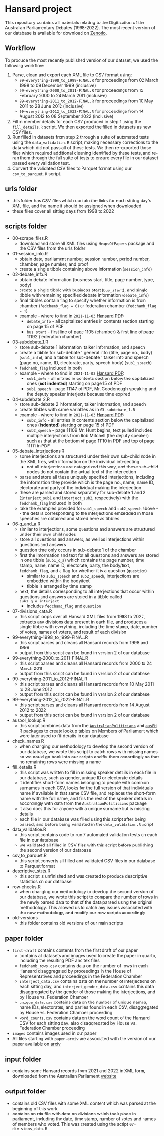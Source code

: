 # Hansard project

This repository contains all materials relating to the Digitization of the Australian Parliamentary Debates (1998-2022). The most recent version of our database is available for download on [Zenodo](https://zenodo.org/record/7799678).

## Workflow

To produce the most recently published version of our dataset, we used the following workflow:

1. Parse, clean and export each XML file to CSV format using:
     - `99-everything-1998_to_1999-FINAL.R` for proceedings from 02 March 1998 to 09 December 1999 (inclusive)
     - `99-everything-2000_to_2011-FINAL.R` for proceedings from 15 February 2000 to 24 March 2011 (inclusive)
     - `99-everything-2011_to_2012-FINAL.R` for proceedings from 10 May 2011 to 28 June 2012 (inclusive)
     - `99-everything-2012_to_2022-FINAL.R` for proceedings from 14 August 2012 to 08 September 2022 (inclusive)
2. Fill in member details for each CSV produced in step 1 using the `fill_details.R` script. We then exported the filled in datasets as new CSV files.
3. Run filled in datasets from step 2 through a suite of automated tests using the `data_validation.R` script, making necessary corrections to the data which did not pass all of these tests. We then re-exported those files which required additional cleaning identified by these tests, and re-ran them through the full suite of tests to ensure every file in our dataset passed every validation test.
4. Convert the validated CSV files to Parquet format using our `csv_to_parquet.R` script.

## urls folder

-   this folder has CSV files which contain the links for each sitting day's XML file, and the name it should be assigned when downloaded
-   these files cover all sitting days from 1998 to 2022

## scripts folder

-   00-scrape_files.R
    -   download and store all XML files using `HeapsOfPapers` package and the CSV files from the urls folder
-   01-session_info.R
    -   obtain date, parliament number, session number, period number, chamber, page number, and proof
    -   create a single tibble containing above information (`session_info`)
-   02-debate_info.R
    -   obtain debate information (business start, title, page number, type, body)
    -   create a single tibble with business start (`bus_start`), and single tibble with remaining specified debate information (`debate_info`)
    -   final tibbles contain flag to specify whether information is from chamber (`fedchamb_flag = 0`) or federation chamber (`fedchamb_flag = 1`)
    -   example - where to find in `2021-11-03` [Hansard PDF](https://parlinfo.aph.gov.au/parlInfo/download/chamber/hansardr/25175/toc_pdf/House%20of%20Representatives_2021_11_30_Official.pdf;fileType=application%2Fpdf):
        -   `debate_info` - all capitalized entries in contents section starting on page 15 of PDF
        -   `bus_start` - first line of page 1105 (chamber) & first line of page 11192 (federation chamber)
-   03-subdebate_1.R
    -   store sub-debate 1 information, talker information, and speech
    -   create a tibble for sub-debate 1 general info (title, page no., body) (`sub1_info`), and a tibble for sub-debate 1 talker info and speech (page.no, name, ID, electorate, party, speech body) (`sub1_speech`)
    -   `fedchamb_flag` included in both
    -   example - where to find in `2021-11-03` [Hansard PDF](https://parlinfo.aph.gov.au/parlInfo/download/chamber/hansardr/25175/toc_pdf/House%20of%20Representatives_2021_11_30_Official.pdf;fileType=application%2Fpdf):
        -   `sub1_info` - all entries in contents section below the capitalized ones (**not indented**) starting on page 15 of PDF
        -   `sub1_speech` - page 11147 of PDF, Mr. Goodenough speaking and the deputy speaker interjects because time expired
-   04-subdebate_2.R
    -   store sub-debate 2 information, talker information, and speech
    -   create tibbles with same variables as in `03-subdebate_1.R`
    -   example - where to find in `2021-11-03` [Hansard PDF](https://parlinfo.aph.gov.au/parlInfo/download/chamber/hansardr/25175/toc_pdf/House%20of%20Representatives_2021_11_30_Official.pdf;fileType=application%2Fpdf):
        -   `sub2_info` - all entries in contents section below the capitalized ones (**indented**) starting on page 15 of PDF
        -   `sub2_speech` - page 11109 Mr. Hunt begins, text pulled includes multiple interjections from Rob Mitchell (the deputy speaker) such as that at the bottom of page 11110 in PDF and top of page 11111 in PDF
-   05-debate_interjections.R
    -   some interjections are structured under their own sub-child node in the XML files, with information on the individual interjecting
        -   not all interjections are categorized this way, and these sub-child nodes do not contain the actual text of the interjection
    -   parse and store all these uniquely specified interjections, including the information they provide which is the page no., name, name ID, electorate and party of the individual making the interjection
    -   these are parsed and stored separately for sub-debate 1 and 2 (`interject_sub1` and `interject_sub2`, respectively) with the `fedchamb_flag` included in both
    -   take the examples provided for `sub1_speech` and `sub2_speech` above -- the details corresponding to the interjections embedded in those speeches are obtained and stored here as tibbles
-   06-q_and_a.R
    -   similar to interjections, some questions and answers are structured under their own child nodes
    -   store all questions and answers, as well as interjections within questions and answers
    -   question time only occurs in sub-debate 1 of the chamber
    -   first the information and text for all questions and answers are stored in one tibble (`sub1_q_a`) which contains the page number, time stamp, name, name ID, electorate, party, the body/text, `fedchamb_flag`, and a flag for whether it is a question (`question`)
        -   similar to `sub1_speech` and `sub2_speech`, interjections are embedded within the body/text
        -   tibble is arranged by time stamp
    -   next, the details corresponding to all interjections that occur within questions and answers are stored in a tibble called `sub1_q_a_interject`
        -   includes `fedchamb_flag` and `question`
- 07-divisions_data.R
    -   this script loops over all Hansard XML files from 1998 to 2022, extracts any divisions data present in each file, and produces a single tibble with everything, including the time stamp, date, number of votes, names of voters, and result of each division
- 99-everything-1998_to_1999-FINAL.R
    -   this script parses and cleans all Hansard records from 1998 and 1999
    -   output from this script can be found in version 2 of our database
- 99-everything-2000_to_2011-FINAL.R
    -   this script parses and cleans all Hansard records from 2000 to 24 March 2011
    -   output from this script can be found in version 2 of our database
- 99-everything-2011_to_2012-FINAL.R
    -   this script parses and cleans all Hansard records from 10 May 2011 to 28 June 2012
    -   output from this script can be found in version 2 of our database
- 99-everything-2012_to_2022-FINAL.R
    -   this script parses and cleans all Hansard records from 14 August 2012 to 2022
    -   output from this script can be found in version 2 of our database
- auspol_lookup.R
    -   this script combines data from the [`AustralianPoliticians`](https://github.com/RohanAlexander/AustralianPoliticians) and [`ausPH`](https://github.com/palesl/ausPH) R packages to create lookup tables on Members of Parliament which were later used to fill details in our database
- check_names.R
    - when changing our methodology to develop the second version of our database, we wrote this script to catch rows with missing names so we could go back into our scripts and fix them accordingly so that no remaining rows were missing a name
- fill_details.R
    - this script was written to fill in missing speaker details in each file in our database, such as gender, unique ID or electorate details
    - it identifies short-form names belonging to people with common surnames in each CSV, looks for the full version of that individuals name if available in that same CSV file, and replaces the short-form name with the full name, and fills the rest of the speaker details in accordingly with data from the `AustralianPoliticians` package
    - it also does this for anyone with a unique surname but is missing details
    - each file in our database was filled using this script after being parsed, and before being validated in the `data_validation.R` script
- data_validation.R
    -   this script contains code to run 7 automated validation tests on each file in our database
    -   we validated all filled in CSV files with this script before publishing the second version of our database
- csv_to_parquet.R
    -   this script converts all filled and validated CSV files in our database to Parquet format
- descriptive_stats.R
    - this script is unfinished and was created to produce descriptive statistics on our database
- row-checks.R
    -   when changing our methodology to develop the second version of our database, we wrote this script to compare the number of rows in the newly parsed data to that of the data parsed using the original methodology. This allowed us to catch any issues associated with the new methodology, and modify our new scripts accordingly
- old-versions
    -   this folder contains old versions of our main scripts

## paper folder

-   `first-draft` contains contents from the first draft of our paper
      -   contains all datasets and images used to create the paper in quarto, including the resulting PDF and tex files
      -   `fedchamb_rows.csv` contains data on the number of rows in each Hansard disaggregated by proceedings in the House of Representatives and proceedings in the Federation Chamber
      -   `interject_data.csv` contains data on the number of interjections on each sitting day, and `interject_gender_data.csv` contains this data disaggregated by the gender of those making the interjections, and by House vs. Federation Chamber
      -   `unique_data.csv` contains data on the number of unique names, name IDs, electorates, and parties found in each CSV, disaggregated by House vs. Federation Chamber proceeding
      -   `word_counts.csv` contains data on the word count of the Hansard CSV for each sitting day, also disaggregated by House vs. Federation Chamber proceeding
-   `images` contains images used in our paper
-    All files starting with `paper-arxiv` are associated with the version of our paper available on [arxiv](https://arxiv.org/abs/2304.04561)

## input folder

- contains some Hansard records from 2021 and 2022 in XML form, downloaded from the Australian Parliament [website](https://www.aph.gov.au/Parliamentary_Business/Hansard/Hansreps_2011)

## output folder

- contains old CSV files with some XML content which was parsed at the beginning of this work
- contains an rda file with data on divisions which took place in parliament, including the date, time stamp, number of votes and names of members who voted. This was created using the script `07-divisions_data.R`
